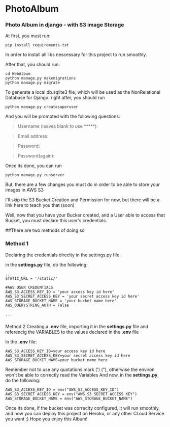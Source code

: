# PhotoAlbum
<h3> Photo Album in django - with S3 image Storage </h3>

At first, you must run:

```
pip install requirements.txt
```
In order to install all libs nescessary for this project to run smoothly.

After that, you should run:
```
cd WebAlbum
python manage.py makemigrations
python manage.py migrate
```
To generate a local db.sqlite3 file, which will be used as the NonRelational Database for Django.
right after, you should run 
```
python manage.py createsuperuser
```
And you will be prompted with the following questions:

> Username (leaves blank to use *****):

> Email address:

> Password:

> Password(again):

Once its done, you can run 

```
python manage.py runserver
```

But, there are a few changes you must do in order to be able to store your images in AWS S3

I'll skip the S3 Bucket Creation and Permission for now, but there will be a link here to teach you that (soon)

Well, now that you have your Bucker created, and a User able to access that Bucket, you must declare this user's credentials.

##There are two methods of doing so

### Method 1
  Declaring the credentials direclty in the settings.py file
  
in the **settings.py** file, do the following:

```
...
STATIC_URL = '/static/'

#AWS USER CREDENTIALS
AWS_S3_ACCESS_KEY_ID = 'your access key id here'
AWS_S3_SECRET_ACCESS_KEY = 'your secret access key id here'
AWS_STORAGE_BUCKET_NAME = 'your bucket name here'
AWS_QUERYSTRING_AUTH = False

...
```

###

Method 2
  Creating a **.env** file, importing it in the **settings.py** file and referencig the VARIABLES to the values declared in the **.env** file
  
  In the **.env** file:
  ```
AWS_S3_ACCESS_KEY_ID=your access key id here
AWS_S3_SECRET_ACCESS_KEY=your secret access key id here
AWS_STORAGE_BUCKET_NAME=your bucket name here
```
Remember not to use any quotations mark (') ("), otherwise the environ won't be able to correctly read the Variables
And now, in the **settings.py**, do the following:

```
AWS_S3_ACCESS_KEY_ID = env("AWS_S3_ACCESS_KEY_ID")
AWS_S3_SECRET_ACCESS_KEY = env("AWS_S3_SECRET_ACCESS_KEY")
AWS_STORAGE_BUCKET_NAME = env("AWS_STORAGE_BUCKET_NAME")
```

Once its done, if the bucket was correclty configured, it will run smoothly, and now you can deploy this project on Heroku, or any other CLoud Service you want ;)
Hope you enjoy this Album!
